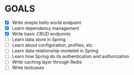 # GOALS

- [x] Write simple hello world endpoint
- [x] Learn dependency management
- [x] Write basic CRUD endpoints
- [ ] Learn data store in Spring
- [ ] Learn about configuration, profiles, etc
- [ ] Learn data relationship modeled in Spring
- [ ] Learn how Spring do its authentication and authorization
- [ ] Write caching layer through Redis
- [ ] Write testcases
